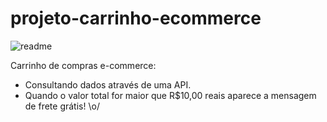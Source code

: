 # projeto-carrinho-ecommerce

![readme](https://user-images.githubusercontent.com/93357799/159822113-ef802a87-f91c-4c2a-a877-78dbccc4cd92.png)

Carrinho de compras e-commerce:
- Consultando dados através de uma API.
- Quando o valor total for maior que R$10,00 reais aparece a mensagem de frete grátis! \o/


